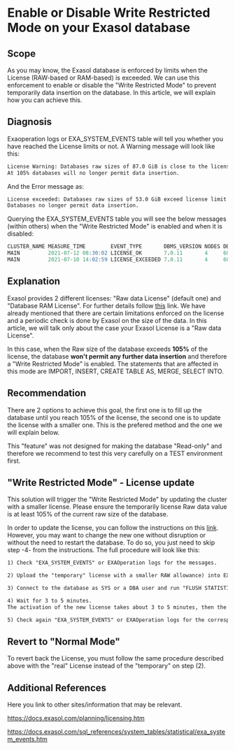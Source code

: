 # Enable or Disable Write Restricted Mode on your Exasol database 
## Scope

As you may know, the Exasol database is enforced by limits when the License (RAW-based or RAM-based) is exceeded. We can use this enforcement to enable or disable the "Write Restricted Mode" to prevent temporarily data insertion on the database. In this article, we will explain how you can achieve this.

## Diagnosis

Exaoperation logs or EXA_SYSTEM_EVENTS table will tell you whether you have reached the License limits or not. A Warning message will look like this: 


```html
License Warning: Databases raw sizes of 87.0 GiB is close to the license limit of 100.0 GiB (86.5%). 
At 105% databases will no longer permit data insertion.
```
And the Error message as:


```html
License exceeded: Databases raw sizes of 53.0 GiB exceed license limit of 50.0 GiB (106.2%). 
Databases no longer permit data insertion.
```
Querying the EXA_SYSTEM_EVENTS table you will see the below messages (within others) when the "Write Restricted Mode" is enabled and when it is disabled:


```sql
CLUSTER_NAME MEASURE_TIME        EVENT_TYPE       DBMS_VERSION NODES DB_RAM_SIZE PARAMETERS
MAIN         2021-07-12 08:30:02 LICENSE_OK       7.0.11       4     600.0
MAIN         2021-07-10 14:02:59 LICENSE_EXCEEDED 7.0.11       4     600.0
```
## Explanation

Exasol provides 2 different licenses: "Raw data License" (default one) and "Database RAM License". For further details follow [this](https://docs.exasol.com/administration/on-premise/licenses.htm "Licenses") link. We have already mentioned that there are certain limitations enforced on the license and a periodic check is done by Exasol on the size of the data. In this article, we will talk only about the case your Exasol License is a "Raw data License".

In this case, when the Raw size of the database exceeds **105%** of the license, the database **won't permit any further data insertion** and therefore a "Write Restricted Mode" is enabled. The statements that are affected in this mode are IMPORT, INSERT, CREATE TABLE AS, MERGE, SELECT INTO.

## Recommendation

There are 2 options to achieve this goal, the first one is to fill up the database until you reach 105% of the license, the second one is to update the license with a smaller one. This is the prefered method and the one we will explain below.

 This "feature" was not designed for making the database "Read-only" and therefore we recommend to test this very carefully on a TEST environment first. 

## "Write Restricted Mode" - License update

This solution will trigger the "Write Restricted Mode" by updating the cluster with a smaller license. Please ensure the temporarily license Raw data value is at least 105% of the current raw size of the database. 

In order to update the license, you can follow the instructions on this [link](https://docs.exasol.com/administration/on-premise/manage_software/activate_license.htm "License"). However, you may want to change the new one without disruption or without the need to restart the database. To do so, you just need to skip step -4- from the instructions. The full procedure will look like this:


```html
1) Check "EXA_SYSTEM_EVENTS" or EXAOperation logs for the messages.

2) Upload the "temporary" license with a smaller RAW allowance) into EXAOperation.

3) Connect to the database as SYS or a DBA user and run "FLUSH STATISTICS TASKS;".

4) Wait for 3 to 5 minutes. 
The activation of the new license takes about 3 to 5 minutes, then the "Write Protected Mode" will be activated and all of the commands including INSERT and CREATE AS SELECT will stop working.

5) Check again "EXA_SYSTEM_EVENTS" or EXAOperation logs for the correspondent messages
```
## Revert to "Normal Mode"

To revert back the License, you must follow the same procedure described above with the "real" License instead of the "temporary" on step (2).

## Additional References

Here you link to other sites/information that may be relevant.

<https://docs.exasol.com/planning/licensing.htm>

<https://docs.exasol.com/sql_references/system_tables/statistical/exa_system_events.htm>

